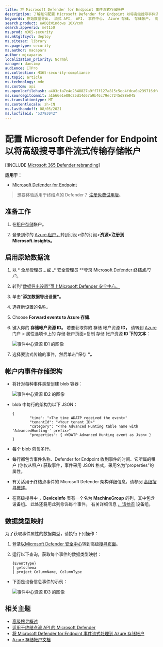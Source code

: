 ```yaml
---
title: 将 Microsoft Defender for Endpoint 事件流式存储帐户
description: 了解如何配置 Microsoft Defender for Endpoint 以将高级搜寻事件流式传输存储帐户。
keywords: 原始数据导出， 流式 API， API， 事件中心， Azure 存储， 存储帐户， 高级搜寻， 原始数据共享
search.product: eADQiWindows 10XVcnh
search.appverid: met150
ms.prod: m365-security
ms.mktglfcycl: deploy
ms.sitesec: library
ms.pagetype: security
ms.author: macapara
author: mjcaparas
localization_priority: Normal
manager: dansimp
audience: ITPro
ms.collection: M365-security-compliance
ms.topic: article
ms.technology: mde
ms.custom: api
ms.openlocfilehash: a403cfa7e4e2348827a9ff7f127a815c5ec4fdca0a239716dfc8453e16d116d8
ms.sourcegitcommit: a1b66e1e80c25d14d67a9b46c79ec7245d88e045
ms.translationtype: MT
ms.contentlocale: zh-CN
ms.lasthandoff: 08/05/2021
ms.locfileid: "53793042"
---
```

# <a name="configure-microsoft-defender-for-endpoint-to-stream-advanced-hunting-events-to-your-storage-account"></a>配置 Microsoft Defender for Endpoint 以将高级搜寻事件流式传输存储帐户

[!INCLUDE [Microsoft 365 Defender rebranding](../../includes/microsoft-defender.md)]


**适用于：**
- [Microsoft Defender for Endpoint](https://go.microsoft.com/fwlink/?linkid=2154037)

> 想要体验适用于终结点的 Defender？ [注册免费试用版](https://signup.microsoft.com/create-account/signup?products=7f379fee-c4f9-4278-b0a1-e4c8c2fcdf7e&ru=https://aka.ms/MDEp2OpenTrial?ocid=docs-wdatp-configuresiem-abovefoldlink)。

## <a name="before-you-begin"></a>准备工作

1. 在[租户存储](/azure/storage/common/storage-account-overview)帐户。

2. 登录到你的 [Azure 租户，](https://ms.portal.azure.com/)转到订阅>你的订阅>**资源>注册到 Microsoft.insights。**

## <a name="enable-raw-data-streaming"></a>启用原始数据流

1. 以 * 全局管理员 **_** 或 _* 安全管理员 **登录 [Microsoft Defender 终结点](https://securitycenter.windows.com)_门户_。

2. 转到"[数据导出设置"页上Microsoft Defender 安全中心。](https://securitycenter.windows.com/interoperability/dataexport)

3. 单击"**添加数据导出设置"。**

4. 选择新设置的名称。

5. Choose **Forward events to Azure 存储**.

6. 键入你的 **存储帐户资源 ID。** 若要获取你的 存储 帐户资源 **ID，** 请转到 [Azure](https://ms.portal.azure.com/)门户 > 属性选项卡上的 存储 帐户页面>复制 存储 帐户资源 **ID 下的文本**：

   ![事件中心资源 ID1 的图像](images/storage-account-resource-id.png)

7. 选择要流式传输的事件，然后单击"保存 **"。**

## <a name="the-schema-of-the-events-in-the-storage-account"></a>帐户内事件存储架构

- 将针对每种事件类型创建 blob 容器： 

  ![事件中心资源 ID2 的图像](images/storage-account-event-schema.png)

- blob 中每行的架构为以下 JSON： 

  ```
  {
          "time": "<The time WDATP received the event>"
          "tenantId": "<Your tenant ID>"
          "category": "<The Advanced Hunting table name with 'AdvancedHunting-' prefix>"
          "properties": { <WDATP Advanced Hunting event as Json> }
  }               
  ```

- 每个 blob 包含多行。

- 每行都包含事件名称、Defender for Endpoint 收到事件的时间、它所属的租户 (你仅从租户) 获取事件，事件采用 JSON 格式，采用名为"properties"的属性。

- 有关适用于终结点事件的 Microsoft Defender 架构详细信息，请参阅 [高级搜寻概述](advanced-hunting-overview.md)。

- 在高级搜寻中 **，DeviceInfo** 表有一个名为 **MachineGroup** 的列，其中包含设备组。 此处还将用此列修饰每个事件。 有关详细信息 [，请参阅](machine-groups.md) 设备组。

## <a name="data-types-mapping"></a>数据类型映射

为了获取事件属性的数据类型，请执行下列操作：

1. 登录[以Microsoft Defender 安全中心](https://securitycenter.windows.com)转到高级[搜寻页面](https://securitycenter.windows.com/hunting-package)。

2. 运行以下查询，获取每个事件的数据类型映射： 

   ```
   {EventType}
   | getschema
   | project ColumnName, ColumnType 
   ```

- 下面是设备信息事件的示例： 

  ![事件中心资源 ID3 的图像](images/machine-info-datatype-example.png)

## <a name="related-topics"></a>相关主题
- [高级搜寻概述](advanced-hunting-overview.md)
- [适用于终结点流 API 的 Microsoft Defender](raw-data-export.md)
- [将 Microsoft Defender for Endpoint 事件流式处理到 Azure 存储帐户](raw-data-export-storage.md)
- [Azure 存储帐户文档](/azure/storage/common/storage-account-overview)